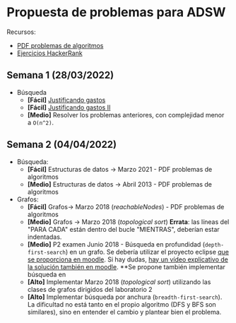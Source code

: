 # Propuesta de problemas para ADSW

Recursos:
* [PDF problemas de algoritmos](https://moodle.upm.es/titulaciones/oficiales/pluginfile.php/9616806/mod_resource/content/3/Problemas%20de%20algoritmos.pdf)
* [Ejercicios HackerRank](https://www.hackerrank.com/contests/ejercicios-adsw-2223/challenges)


## Semana 1 (28/03/2022)

* Búsqueda
    * **[Fácil]** [Justificando gastos](https://www.hackerrank.com/contests/ejercicios-adsw-2223/challenges/justificando-gastos)
    * **[Fácil]** [Justificando gastos II](https://www.hackerrank.com/contests/ejercicios-adsw-2223/challenges/justificando-gastos-parte-2)
    * **[Medio]** Resolver los problemas anteriores, con complejidad menor a `O(n^2)`.


## Semana 2 (04/04/2022)
* Búsqueda:
    * **[Fácil]** Estructuras de datos -> Marzo 2021 - PDF problemas de algoritmos 
    * **[Medio]** Estructuras de datos -> Abril 2013 - PDF problemas de algoritmos
* Grafos:     
    * **[Fácil]** Grafos-> Marzo 2018 (*reachableNodes*) - PDF problemas de algoritmos
    * **[Medio]** Grafos -> Marzo 2018 (*topological sort*) **Errata**: las líneas del "PARA CADA" están dentro del bucle "MIENTRAS", deberían estar indentadas.
    * **[Medio]** P2 examen Junio 2018 - Búsqueda en profundidad (`depth-first-search`) en un grafo. Se debería utilizar el proyecto eclipse [que se proporciona en moodle](https://moodle.upm.es/titulaciones/oficiales/mod/resource/view.php?id=287936). Si hay dudas, [hay un vídeo explicativo de la solución también en moodle](https://moodle.upm.es/titulaciones/oficiales/mod/url/view.php?id=287937). **Se propone también implementar búsqueda en 
    * **[Alto]** Implementar Marzo 2018 (*topological sort*) utilizando las clases de grafos dirigidos del laboratorio 2
    * **[Alto]** Implementar búsqueda por anchura (`breadth-first-search`). La dificultad no está tanto en el propio algoritmo (DFS y BFS son similares), sino en entender el cambio y plantear bien el problema.

